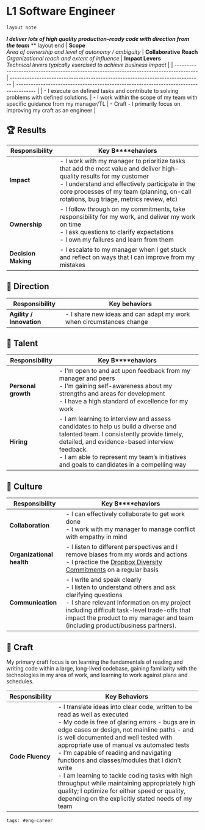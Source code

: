 # L1 Software Engineer

    layout note

***I deliver lots of high quality production-ready code with direction from the team***
**
    layout end
| **Scope**<br>*Area of ownership and level of autonomy / ambiguity*                      | **Collaborative** **Reach**<br>*Organizational reach and extent of influence*  | **Impact Levers**<br>*Technical levers typically exercised to achieve business impact* |
| --------------------------------------------------------------------------------------- | ------------------------------------------------------------------------------ | -------------------------------------------------------------------------------------- |
| - I execute on defined tasks and contribute to solving problems with defined solutions. | - I work within the scope of my team with specific guidance from my manager/TL | - Craft - I primarily focus on improving my craft as an engineer                       |

## 🏆 Results
| **Responsibility**  | **Key** **B****ehaviors**                                                                                                                                                                                                                                           |
| ------------------- | ------------------------------------------------------------------------------------------------------------------------------------------------------------------------------------------------------------------------------------------------------------------- |
| **Impact**          | - I work with my manager to prioritize tasks that add the most value and deliver high-quality results for my customer<br>- I understand and effectively participate in the core processes of my team (planning, on-call rotations, bug triage, metrics review, etc) |
| **Ownership**       | - I follow through on my commitments, take responsibility for my work, and deliver my work on time<br>- I ask questions to clarify expectations <br>- I own my failures and learn from them                                                                         |
| **Decision Making** | - I escalate to my manager when I get stuck and reflect on ways that I can improve from my mistakes                                                                                                                                                                 |

## 🌟 Direction
| **Responsibility**               | **Key behaviors**                                                   |
| -------------------------------- | ------------------------------------------------------------------- |
| **Agility** **/** **Innovation** | - I share new ideas and can adapt my work when circumstances change |

## 🌳 Talent
| **Responsibility**  | **Key** **B****ehaviors**                                                                                                                                                                                                                                                      |
| ------------------- | ------------------------------------------------------------------------------------------------------------------------------------------------------------------------------------------------------------------------------------------------------------------------------ |
| **Personal growth** | - I'm open to and act upon feedback from my manager and peers<br>- I'm gaining self-awareness about my strengths and areas for development<br>- I have a high standard of excellence for my work                                                                               |
| **Hiring**          | - I am learning to interview and assess candidates to help us build a diverse and talented team. I consistently provide timely, detailed, and evidence-based interview feedback.<br>- I am able to represent my team’s initiatives and goals to candidates in a compelling way |

## 🌈 Culture
| **Responsibility**        | **Key** **B****ehaviors**                                                                                                                                                                                                                                                   |
| ------------------------- | --------------------------------------------------------------------------------------------------------------------------------------------------------------------------------------------------------------------------------------------------------------------------- |
| **Collaboration**         | - I can effectively collaborate to get work done<br>- I work with my manager to manage conflict with empathy in mind                                                                                                                                                        |
| **Organizational health** | - I listen to different perspectives and I remove biases from my words and actions <br>- I practice the [Dropbox Diversity Commitments](https://paper.dropbox.com/doc/Diversity-Commitments-for-2020--Av5af_~77N38BofWK1FVXllcAg-n1PG0ATzdaaE2KrdoYcRT) on a regular basis  |
| **Communication**         | - I write and speak clearly<br>- I listen to understand others and ask clarifying questions<br>- I share relevant information on my project including difficult task-level trade-offs that impact the product to my manager and team (including product/business partners). |

## 🦉 Craft

My primary craft focus is on learning the fundamentals of reading and writing code within a large, long-lived codebase, gaining familiarity with the technologies in my area of work, and learning to work against plans and schedules.

| **Responsibility** | **Key Behaviors**                                                                                                                                                                                                                                                                                                                                                                                                                                                                                                                                                          |
| ------------------ | -------------------------------------------------------------------------------------------------------------------------------------------------------------------------------------------------------------------------------------------------------------------------------------------------------------------------------------------------------------------------------------------------------------------------------------------------------------------------------------------------------------------------------------------------------------------------- |
| **Code Fluency**   | - I translate ideas into clear code, written to be read as well as executed<br>- My code is free of glaring errors - bugs are in edge cases or design, not mainline paths - and is well documented and well tested with appropriate use of manual vs automated tests<br>- I’m capable of reading and navigating functions and classes/modules that I didn’t write<br>- I am learning to tackle coding tasks with high throughput while maintaining appropriately high quality; I optimize for either speed or quality, depending on the explicitly stated needs of my team |

    tags: #eng-career

